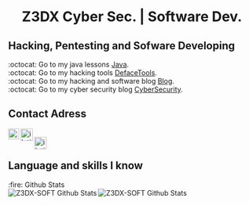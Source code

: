 <h1 align="center">Z3DX Cyber Sec. | Software Dev.</h1>

## Hacking, Pentesting and Sofware Developing
:octocat: Go to my java lessons [Java].</br>
:octocat: Go to my hacking tools [DefaceTools].</br>
:octocat: Go to my hacking and software blog [Blog].</br>
:octocat: Go to my cyber security blog [CyberSecurity].</br>

## Contact Adress

[<img align="left" alt="iletisim | Twitter" width="22px" src="https://cdn.jsdelivr.net/npm/simple-icons@v3/icons/twitter.svg" />][Twitter]
[<img align="left" alt="iletisim | Telegram" width="25px" src="https://www.flaticon.com/svg/static/icons/svg/2111/2111708.svg" />][Telegram]<br />
[<img align="left" alt="iletisim | DevTo" width="25px" src="https://cdn1.iconfinder.com/data/icons/logos-and-brands-3/512/84_Dev_logo_logos-512.png" />][DevTo]<br />


## Language and skills I know
  <summary>:fire: Github Stats</summary>

  <img align="left" alt="Z3DX-SOFT Github Stats" src="https://github-readme-stats.codestackr.vercel.app/api?username=Z3DX-SOFT&show_icons=true&hide_border=false" />
  <img align="left" alt="Z3DX-SOFT Github Stats" src="https://github-readme-stats.vercel.app/api/top-langs/?username=Z3DX-SOFT&layout=demo" />
  
[Twitter]: https://twitter.com/Z3DX2
[Telegram]: https://t.me/z3dxsec
[Java]: https://github.com/Z3DX-SOFT/Java
[DefaceTools]: https://github.com/Z3DX-SOFT/
[Blog]: https://github.com/Z3DX-SOFT/
[DevTo]: https://dev.to/z3dxsoft
[CyberSecurity]: https://github.com/Z3DX-SOFT/
